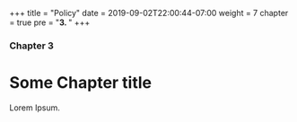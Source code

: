 +++
title = "Policy"
date = 2019-09-02T22:00:44-07:00
weight = 7
chapter = true
pre = "<b>3. </b>"
+++

### Chapter 3

# Some Chapter title

Lorem Ipsum.